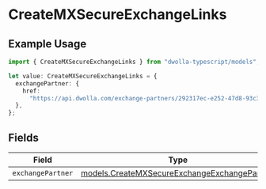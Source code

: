 # CreateMXSecureExchangeLinks

## Example Usage

```typescript
import { CreateMXSecureExchangeLinks } from "dwolla-typescript/models";

let value: CreateMXSecureExchangeLinks = {
  exchangePartner: {
    href:
      "https://api.dwolla.com/exchange-partners/292317ec-e252-47d8-93c3-2d128e037aa4",
  },
};
```

## Fields

| Field                                                                                              | Type                                                                                               | Required                                                                                           | Description                                                                                        |
| -------------------------------------------------------------------------------------------------- | -------------------------------------------------------------------------------------------------- | -------------------------------------------------------------------------------------------------- | -------------------------------------------------------------------------------------------------- |
| `exchangePartner`                                                                                  | [models.CreateMXSecureExchangeExchangePartner](../models/createmxsecureexchangeexchangepartner.md) | :heavy_minus_sign:                                                                                 | N/A                                                                                                |